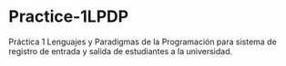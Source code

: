 # Practice-1LPDP
Práctica 1 Lenguajes y Paradigmas de la Programación para sistema de registro de entrada y salida de estudiantes a la universidad. 
